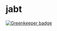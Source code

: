 # jabt

[![Greenkeeper badge](https://badges.greenkeeper.io/bigslycat/jabt.svg)](https://greenkeeper.io/)

